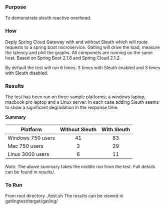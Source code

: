 ### Purpose
To demonstrate sleuth reactive overhead.

### How
Deply Spring Cloud Gateway with and without Sleuth which will route requests to a spring boot microservice. Gatling will drive the load, measure the latency and plot the graphs. All componets are running on the same host. Based on Spring Boot 2.1.6 and Spring Cloud 2.1.2.

By default the test will run 6 times. 3 times with Sleuth enabled and 3 times with Sleuth disabled. 

### Results
The test has been run on three sample platforms; a windows laptop, macbook pro laptop and a Linux server. In each case adding Sleuth seems to show a significant degradation in the response time.

__Summary__

| Platform   | Without Sleuth | With Sleuth |
|----------|:-------------:|:------:|
| Windows 750 users|   41 |  83 | 
| Mac 750 users| 3|  29  |
| Linux 3000 users| 6 |11 |

*Note*: The above summary takes the middle run from the test. Full details can be found in results/.

### To Run
From root directory ./test.sh 
The results can be viewed in gatlingtest/target/gatling/
